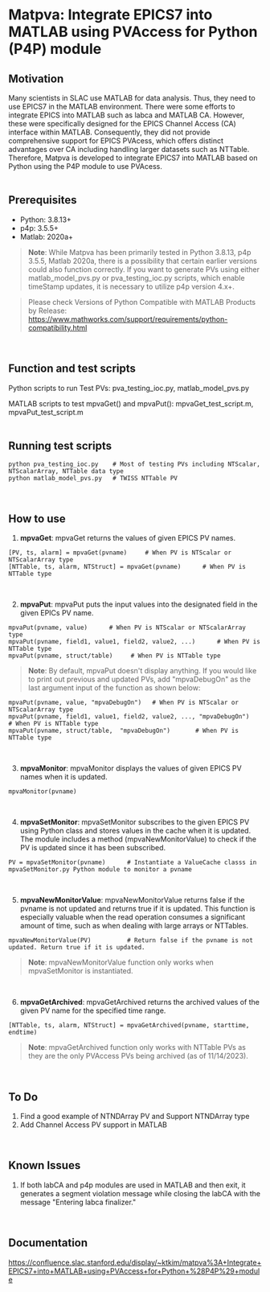 # Matpva: Integrate EPICS7 into MATLAB using PVAccess for Python (P4P) module

## Motivation
Many scientists in SLAC use MATLAB for data analysis. Thus, they need to use EPICS7 in the MATLAB environment. There were some efforts to integrate EPICS into MATLAB such as labca and MATLAB CA. However, these were specifically designed for the EPICS Channel Access (CA) interface within MATLAB. Consequently, they did not provide comprehensive support for EPICS PVAcess, which offers distinct advantages over CA including handling larger datasets such as NTTable. Therefore, Matpva is developed to integrate EPICS7 into MATLAB based on Python using the P4P module to use PVAcess.
<br /><br />

## Prerequisites
- Python: 3.8.13+
- p4p: 3.5.5+
- Matlab: 2020a+

> **Note**: While Matpva has been primarily tested in Python 3.8.13, p4p 3.5.5, Matlab 2020a, there is a possibility that certain earlier versions could also function correctly. If you want to generate PVs using either matlab_model_pvs.py or pva_testing_ioc.py scripts, which enable timeStamp updates, it is necessary to utilize p4p version 4.x+.

> Please check Versions of Python Compatible with MATLAB Products by Release: https://www.mathworks.com/support/requirements/python-compatibility.html

<br />

## Function and test scripts
Python scripts to run Test PVs: pva_testing_ioc.py, matlab_model_pvs.py

MATLAB scripts to test mpvaGet() and mpvaPut(): mpvaGet_test_script.m, mpvaPut_test_script.m 
<br /><br />

## Running test scripts
```
python pva_testing_ioc.py    # Most of testing PVs including NTScalar, NTScalarArray, NTTable data type
python matlab_model_pvs.py   # TWISS NTTable PV
```
<br />

## How to use
1. **mpvaGet**: mpvaGet returns the values of given EPICS PV names.
```
[PV, ts, alarm] = mpvaGet(pvname)     # When PV is NTScalar or NTScalarArray type
[NTTable, ts, alarm, NTStruct] = mpvaGet(pvname)      # When PV is NTTable type     
```
<br />

2. **mpvaPut**: mpvaPut puts the input values into the designated field in the given EPICs PV name.
```
mpvaPut(pvname, value)      # When PV is NTScalar or NTScalarArray type
mpvaPut(pvname, field1, value1, field2, value2, ...)      # When PV is NTTable type
mpvaPut(pvname, struct/table)     # When PV is NTTable type
```

> **Note**: By default, mpvaPut doesn't display anything. If you would like to print out previous and updated PVs, add "mpvaDebugOn" as the last argument input of the function as shown below:
```
mpvaPut(pvname, value, "mpvaDebugOn")   # When PV is NTScalar or NTScalarArray type
mpvaPut(pvname, field1, value1, field2, value2, ..., "mpvaDebugOn")     # When PV is NTTable type
mpvaPut(pvname, struct/table,  "mpvaDebugOn")       # When PV is NTTable type
```
<br />

3. **mpvaMonitor**: mpvaMonitor displays the values of given EPICS PV names when it is updated.
```
mpvaMonitor(pvname)
```
<br />

4. **mpvaSetMonitor**: mpvaSetMonitor subscribes to the given EPICS PV using Python class and stores values in the cache when it is updated.
The module includes a method (mpvaNewMonitorValue) to check if the PV is updated since it has been subscribed.
```
PV = mpvaSetMonitor(pvname)      # Instantiate a ValueCache classs in mpvaSetMonitor.py Python module to monitor a pvname
```
<br />

5. **mpvaNewMonitorValue**: mpvaNewMonitorValue returns false if the pvname is not updated and returns true if it is updated. This function is especially valuable when the read operation consumes a significant amount of time, such as when dealing with large arrays or NTTables.
```
mpvaNewMonitorValue(PV)          # Return false if the pvname is not updated. Return true if it is updated.
```
> **Note**: mpvaNewMonitorValue function only works when mpvaSetMonitor is instantiated.

<br />

6. **mpvaGetArchived**: mpvaGetArchived returns the archived values of the given PV name for the specified time range.
```
[NTTable, ts, alarm, NTStruct] = mpvaGetArchived(pvname, starttime, endtime)      
```
> **Note**: mpvaGetArchived function only works with NTTable PVs as they are the only PVAccess PVs being archived (as of 11/14/2023).

<br />

## To Do
1. Find a good example of NTNDArray PV and Support NTNDArray type
2. Add Channel Access PV support in MATLAB

<br />

## Known Issues
1. If both labCA and p4p modules are used in MATLAB and then exit, it generates a segment violation message while closing the labCA with the message "Entering labca finalizer."

<br />

## Documentation
https://confluence.slac.stanford.edu/display/~ktkim/matpva%3A+Integrate+EPICS7+into+MATLAB+using+PVAccess+for+Python+%28P4P%29+module
